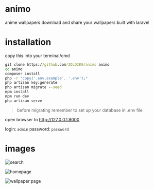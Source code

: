 # animo
anime wallpapers download and share your wallpapers built with laravel
# installation
copy this into your terminal/cmd
```bat 
git clone https://github.com/ZOLDIK0/animo animo
cd animo
composer install
php -r "copy('.env.example', '.env');"
php artisan key:generate
php artisan migrate --seed
npm install
npm run dev
php artisan serve
```
> before migrating remember to set up your database  in .env file

open browser to http://127.0.0.1:8000

login: `admin` password: `password`

# images

![search](https://github.com/ZOLDIK0/animo//blob/main/readme_preview/1.png?raw=true)

![homepage](https://github.com/ZOLDIK0/animo//blob/main/readme_preview/2.png?raw=true)

![wallpaper page](https://github.com/ZOLDIK0/animo//blob/main/readme_preview/3.png?raw=true)
